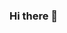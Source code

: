 ### Hi there 👋

<!--
**alpertayfun/alpertayfun** is a ✨ _special_ ✨ repository because its `README.md` (this file) appears on your GitHub profile.

Here are some ideas to get you started:


![](https://github-readme-stats.vercel.app/api/top-langs/?username=alpertayfun&layout=compact&theme=radical)

![](https://github-readme-stats.vercel.app/api?username=alpertayfun&show_icons=true&theme=radical)

- 🔭 I’m currently working on ...
- 🌱 I’m currently learning ...
- 👯 I’m looking to collaborate on ...
- 🤔 I’m looking for help with ...
- 💬 Ask me about ...
- 📫 How to reach me: ...
- 😄 Pronouns: ...
- ⚡ Fun fact: ...
-->

